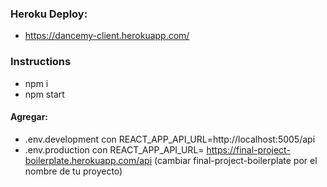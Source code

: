 ### Heroku Deploy:

- https://dancemy-client.herokuapp.com/

### Instructions

- npm i
- npm start

#### Agregar:

- .env.development con REACT_APP_API_URL=http://localhost:5005/api
- .env.production con REACT_APP_API_URL= https://final-project-boilerplate.herokuapp.com/api (cambiar final-project-boilerplate por el nombre de tu proyecto)
